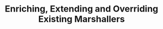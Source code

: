 ---
title: Enriching, Extending and Overriding Existing Marshallers
review:
    comment: ''
    date: '2017-01-04'
    status: ok
labels:
    - rest-api
    - json
    - marshalling
toc: true
tree_item_index: 100

---